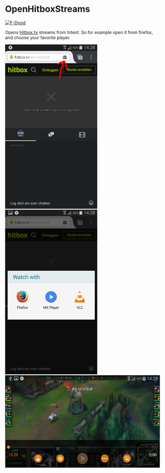 OpenHitboxStreams
=================

[![F-Droid](https://f-droid.org/wiki/images/0/06/F-Droid-button_get-it-on.png)](https://f-droid.org/repository/browse/?fdid=org.schabi.openhitboxstreams)

Opens [Hitbox.tv](https://www.hitbox.tv/) streams from Intent. So for example open it from firefox, and choose your favorite player.

[<img src="screenshots/s1.png" width=300>](screenshots/s1.png)
[<img src="screenshots/s2.png" width=300>](screenshots/s2.png)
[<img src="screenshots/s3.png" height=300>](screenshots/s3.png)
